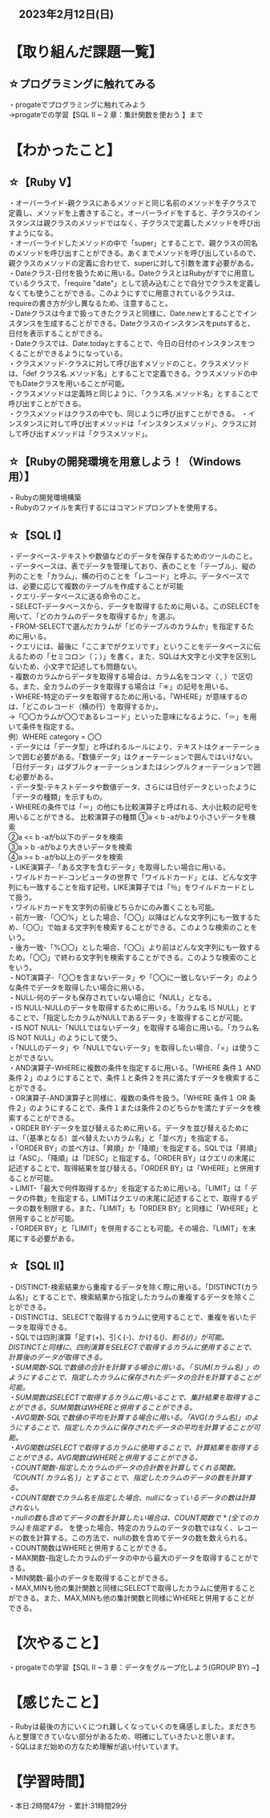 ## 　2023年2月12日(日)

# 【取り組んだ課題一覧】
## ☆プログラミングに触れてみる
・progateでプログラミングに触れてみよう  
→progateでの学習【SQL II ~  2 章：集計関数を使おう 】まで
# 【わかったこと】
## ☆【Ruby V】
・オーバーライド-親クラスにあるメソッドと同じ名前のメソッドを子クラスで定義し、メソッドを上書きすること。オーバーライドをすると、子クラスのインスタンスは親クラスのメソッドではなく、子クラスで定義したメソッドを呼び出すようになる。  
・オーバーライドしたメソッドの中で「super」とすることで、親クラスの同名のメソッドを呼び出すことができる。あくまでメソッドを呼び出しているので、親クラスのメソッドの定義に合わせて、superに対して引数を渡す必要がある。  
・Dateクラス-日付を扱うために用いる。DateクラスとはRubyがすでに用意しているクラスで、「require "date"」として読み込むことで自分でクラスを定義しなくても使うことができる。このようにすでに用意されているクラスは、requireの書き方が少し異なるため、注意すること。  
・Dateクラスは今まで扱ってきたクラスと同様に、Date.newとすることでインスタンスを生成することができる。Dateクラスのインスタンスをputsすると、日付を表示することができる。  
・Dateクラスでは、Date.todayとすることで、今日の日付のインスタンスをつくることができるようになっている。  
・クラスメソッド-クラスに対して呼び出すメソッドのこと。クラスメソッドは、「def クラス名.メソッド名」とすることで定義できる。クラスメソッドの中でもDateクラスを用いることが可能。  
・クラスメソッドは定義時と同じように、「クラス名.メソッド名」とすることで呼び出すことができる。  
・クラスメソッドはクラスの中でも、同じように呼び出すことができる。
・インスタンスに対して呼び出すメソッドは「インスタンスメソッド」、クラスに対して呼び出すメソッドは「クラスメソッド」。
## ☆【Rubyの開発環境を用意しよう！（Windows用）】
・Rubyの開発環境構築  
・Rubyのファイルを実行するにはコマンドプロンプトを使用する。
## ☆【SQL I】
・データベース-テキストや数値などのデータを保存するためのツールのこと。  
・データベースは、表でデータを管理しており、表のことを「テーブル」、縦の列のことを「カラム」、横の行のことを「レコード」と呼ぶ。データベースでは、必要に応じて複数のテーブルを作成することが可能  
・クエリ-データベースに送る命令のこと。  
・SELECT-データベースから、データを取得するために用いる。このSELECTを用いて、「どのカラムのデータを取得するか」を選ぶ。  
・FROM-SELECTで選んだカラムが「どのテーブルのカラムか」を指定するために用いる。  
・クエリには、最後に「ここまでがクエリです」ということをデータベースに伝えるための「セミコロン（；）」を書く。また、SQLは大文字と小文字を区別しないため、小文字で記述しても問題ない。  
・複数のカラムからデータを取得する場合は、カラム名をコンマ（ , ）で区切る。また、全カラムのデータを取得する場合は「＊」の記号を用いる。  
・WHERE-特定のデータを取得するために用いる。「WHERE」が意味するのは、「どこのレコード（横の行）を取得するか」。  
→「〇〇カラムが〇〇であるレコード」といった意味になるように、「＝」を用いて条件を指定する。  
  例）WHERE category = 〇〇  
・データには「データ型」と呼ばれるルールにより、テキストはクォーテーションで囲む必要がある。「数値データ」はクォーテーションで囲んではいけない。「日付データ」はダブルクォーテーションまたはシングルクォーテーションで囲む必要がある。  
・データ型-テキストデータや数値データ、さらには日付データといったように「データの種類」を示すもの。  
・WHEREの条件では「＝」の他にも比較演算子と呼ばれる、大小比較の記号を用いることができる。
  比較演算子の種類
  ①a < b    -aがbより小さいデータを検索  
  ②a <= b   -aがb以下のデータを検索  
  ③a > b    -aがbより大きいデータを検索  
  ④a >= b   -aがb以上のデータを検索  
・LIKE演算子-「ある文字を含むデータ」を取得したい場合に用いる。  
・ワイルドカード-コンピュータの世界で「ワイルドカード」とは、どんな文字列にも一致することを指す記号。LIKE演算子では「％」をワイルドカードとして扱う。  
・ワイルドカードを文字列の前後どちらかにのみ置くことも可能。  
・前方一致-「〇〇%」とした場合、「〇〇」以降はどんな文字列にも一致するため、「〇〇」で始まる文字列を検索することができる。このような検索のことをいう。  
・後方一致-「%〇〇」とした場合、「〇〇」より前はどんな文字列にも一致するため。「〇〇」で終わる文字列を検索することができる。このような検索のことをいう。  
・NOT演算子-「〇〇を含まないデータ」や「〇〇に一致しないデータ」のような条件でデータを取得したい場合に用いる。  
・NULL-何のデータも保存されていない場合に「NULL」となる。  
・IS NULL-NULLのデータを取得するために用いる。「カラム名 IS NULL」とすることで、「指定したカラムがNULLであるデータ」を取得することが可能。  
・IS NOT NULL-「NULLではないデータ」を取得する場合に用いる。「カラム名 IS NOT NULL」のようにして使う。  
・「NULLのデータ」や「NULLでないデータ」を取得したい場合、「=」は使うことができない。  
・AND演算子-WHEREに複数の条件を指定するに用いる。「WHERE 条件１ AND 条件２」のようにすることで、条件１と条件２を共に満たすデータを検索することができる。  
・OR演算子-AND演算子と同様に、複数の条件を扱う。「WHERE 条件１ OR 条件２」のようにすることで、条件１または条件２のどちらかを満たすデータを検索することができる。  
・ORDER BY-データを並び替えるために用いる。データを並び替えるためには、「（基準となる）並べ替えたいカラム名」と「並べ方」を指定する。  
・「ORDER BY」の並べ方は、「昇順」か「降順」を指定する。SQLでは「昇順」は「ASC」、「降順」は「DESC」と指定する。「ORDER BY」はクエリの末尾に記述することで、取得結果を並び替える。「ORDER BY」は「WHERE」と併用することが可能。  
・LIMIT-「最大で何件取得するか」を指定するために用いる。「LIMIT」は「 データの件数」を指定する。LIMITはクエリの末尾に記述することで、取得するデータの数を制限する。また、「LIMIT」も「ORDER BY」と同様に「WHERE」と併用することが可能。  
・「ORDER BY」と「LIMIT」を併用することも可能。その場合、「LIMIT」を末尾にする必要がある。
## ☆【SQL II】
・DISTINCT-検索結果から重複するデータを除く際に用いる。「DISTINCT(カラム名)」とすることで、検索結果から指定したカラムの重複するデータを除くことができる。  
・DISTINCTは、SELECTで取得するカラムに使用することで、重複を省いたデータを取得できる。  
・SQLでは四則演算「足す(+)、引く(-)、かける(*)、割る(/)」が可能。DISTINCTと同様に、四則演算をSELECTで取得するカラムに使用することで、計算後のデータが取得できる。  
・SUM関数-SQLで数値の合計を計算する場合に用いる。「 SUM(カラム名) 」のようにすることで、指定したカラムに保存されたデータの合計を計算することが可能。  
・SUM関数はSELECTで取得するカラムに用いることで、集計結果を取得することができる。SUM関数はWHEREと併用することができる。  
・AVG関数-SQLで数値の平均を計算する場合に用いる。「AVG(カラム名)」のようにすることで、指定したカラムに保存されたデータの平均を計算することが可能。  
・AVG関数はSELECTで取得するカラムに使用することで、計算結果を取得することができる。AVG関数はWHEREと併用することができる。  
・COUNT関数-指定したカラムのデータの合計数を計算してくれる関数。「COUNT( カラム名 )」とすることで、指定したカラムのデータの数を計算する。  
・COUNT関数でカラム名を指定した場合、nullになっているデータの数は計算されない。  
・nullの数も含めてデータの数を計算したい場合は、COUNT関数で * (全てのカラム)を指定する。* を使った場合、特定のカラムのデータの数ではなく、レコードの数を計算する。この方法で、nullの数を含めてデータの数を数えられる。  
・COUNT関数はWHEREと併用することができる。  
・MAX関数-指定したカラムのデータの中から最大のデータを取得することができる。  
・MIN関数-最小のデータを取得することができる。  
・MAX,MINも他の集計関数と同様にSELECTで取得したカラムに使用することができる。また、MAX,MINも他の集計関数と同様にWHEREと併用することができる。

# 【次やること】
・progateでの学習【SQL II ~  3 章：データをグループ化しよう(GROUP BY) ~】
# 【感じたこと】
・Rubyは最後の方にいくにつれ難しくなっていくのを痛感しました。まだきちんと整理できていない部分があるため、明確にしていきたいと思います。  
・SQLはまだ始めの方なため理解が追い付いています。
# 【学習時間】
・本日:2時間47分
・累計:31時間29分
